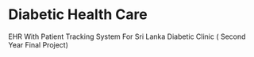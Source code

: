 # Diabetic Health Care
 EHR With Patient Tracking System For Sri Lanka Diabetic Clinic ( Second Year Final Project)
